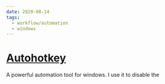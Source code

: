```yaml
---
date: 2020-08-14
tags:
  - workflow/automation
  - windows
---
```


# [Autohotkey](https://www.autohotkey.com/())

A powerful automation tool for windows. I use it to disable the 
